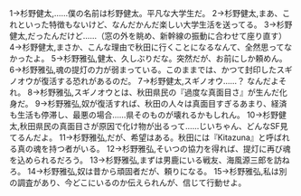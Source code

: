1→杉野健太,……僕の名前は杉野健太。平凡な大学生だ。
2→杉野健太,まあ、これといった特徴もないけど、なんだかんだ楽しい大学生活を送ってる。
3→杉野健太,だったんだけど……（窓の外を眺め、新幹線の振動に合わせて座り直す）
4→杉野健太,まさか、こんな理由で秋田に行くことになるなんて、全然思ってなかったよ。
5→杉野雅弘,健太、久しぶりだな。突然だが、お前にしか頼めん。
6→杉野雅弘,魂の提灯の力が弱まっている。このままでは、かつて封印したスギノオウが復活する恐れがあるのだ。
7→杉野健太,スギノオウ……？ なんだよそれ。
8→杉野雅弘,スギノオウとは、秋田県民の『過度な真面目さ』が生んだ化身だ。
9→杉野雅弘,奴が復活すれば、秋田の人々は真面目すぎるあまり、経済も生活も停滞し、最悪の場合……県そのものが壊れるかもしれん。
10→杉野健太,秋田県民の真面目さが原因で化け物が出るって……じいちゃん、どんなSF見てるんだよ。
11→杉野雅弘,だが、希望はある。秋田には『Kitazuna』と呼ばれる真の魂を持つ者がいる。
12→杉野雅弘,そいつの協力を得れば、提灯に再び魂を込められるだろう。
13→杉野雅弘,まずは男鹿にいる戦友、海風源三郎を訪ねろ。
14→杉野雅弘,奴は昔から頑固者だが、頼りになる。
15→杉野雅弘,私は別の調査があり、今どこにいるのか伝えられんが、信じて行動せよ。
